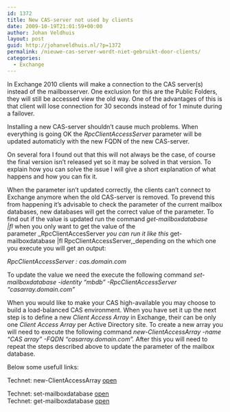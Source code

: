 ```yaml
---
id: 1372
title: New CAS-server not used by clients
date: 2009-10-19T21:01:59+00:00
author: Johan Veldhuis
layout: post
guid: http://johanveldhuis.nl/?p=1372
permalink: /nieuwe-cas-server-wordt-niet-gebruikt-door-clients/
categories:
  - Exchange
---
```

In Exchange 2010 clients will make a connection to the CAS server(s) instead of the mailboxserver. One exclusion for this are the Public Folders, they will still be accessed view the old way. One of the advantages of this is that client will lose connection for 30 seconds instead of for 1 minute during a failover.

Installing a new CAS-server shouldn&#8217;t cause much problems. When everything is going OK the _RpcClientAccessServer_ parameter will be updated automaticly with the new FQDN of the new CAS-server.

On several fora I found out that this will not always be the case, of course the final version isn&#8217;t released yet so it may be solved in that version. To explain how you can solve the issue I will give a short explanation of what happens and how you can fix it. 

When the parameter isn&#8217;t updated correctly, the clients can&#8217;t connect to Exchange anymore when the old CAS-server is removed. To prevend this from happening it&#8217;s advisable to check the parameter of the current mailbox databases, new databases will get the correct value of the parameter. To find out if the value is updated run the command _get-mailboxdatabase |fl_ when you only want to get the value of the parameter _RpcClientAccesServer _you can run it like this_ get-mailboxdatabase |fl RpcClientAccessServer,_depending on the which one you execute you will get an output:

_RpcClientAccessServer : cas.domain.com_

To update the value we need the execute the following command _set-mailboxdatabase -identity &#8220;mbdb&#8221; -RpcClientAccessServer &#8220;casarray.domain.com&#8221;_ 

When you would like to make your CAS high-available you may choose to build a load-balanced CAS environment. When you have set it up the next step is to define a new _Client Access Array_ in Exchange, their can be only one _Client Access Array_ per Active Directory site. To create a new array you will need to execute the following command _new-ClientAccessArray -name &#8220;CAS array&#8221; -FQDN &#8220;casarray.domain.com&#8221;._ After this you will need to repeat the steps described above to update the parameter of the mailbox database.

Below some usefull links:

Technet: new-ClientAccessArray <a href="http://technet.microsoft.com/en-us/library/dd351149(EXCHG.140).aspx" target="_blank">open</a>
  
Technet: set-mailboxdatabase <a href="http://technet.microsoft.com/en-us/library/bb124924(EXCHG.140).aspx" target="_blank">open<br /> </a>Technet: get-mailboxdatabase <a href="http://technet.microsoft.com/en-us/library/bb124924(EXCHG.140).aspx" target="_blank">open</a>